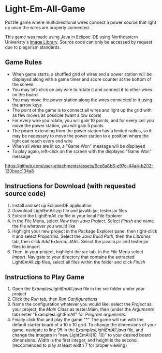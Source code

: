 # Light-Em-All-Game
Puzzle game where multidirectional wires connect a power source that light up once the wires are properly connected.

This game was made using Java in Eclipse IDE using Northeastern Univeristy's [Image Library](https://course.ccs.neu.edu/cs2510h/image-doc.html). Source code can only be accessed by request due to plagarism standards. 

## Game Rules
- When game starts, a shuffled grid of wires and a power station will be displayed along with a game timer and score counter at the bottom of the screen
- You may left-click on any wire to rotate it and connect it to other wires on the board
- You may move the power station along the wires connected to it using the arrow keys
- The point of the game is to connect all wires and light up the grid with as few moves as possible (want a low score)
- For every wire you rotate, you will gain 10 points, and for every cell you move the power station, you will gain 5 points
- The power extending from the power station has a limited radius, so it may be necessary to move the power station to a position where the light can reach every end wire
- When all wires are lit up, a "Game Won" message will be displayed
- To play again, left-click on the screen with the displayed "Game Won" message

https://github.com/user-attachments/assets/9ce8a8b6-e97c-44a4-b202-130beac134a8

## Instructions for Download (with requested source code)
1. Install and set up EclipseIDE application
2. Download LightEmAll.zip file and javalib.jar, tester.jar files
3. Extract the LightEmAll.zip file in your local File Explorer
4. In the File Menu, select *New* then *Java Project*. Select *Finish* and name the file whatever you would like
5. Highlight your new project in the Package Explorer pane, then right-click it and select *Properties*. Select the *Java Build Path*, then the *Libraries* tab, then click *Add External JARs*. Select the javalib.jar and tester.jar files to import
6. Then, in your project, highlight the *src* tab. In the File Menu select *Import*. Navigate to your directory that contains the extracted LightEmAll.zip files, select all files within the folder and click *Finish*

## Instructions to Play Game
1. Open the *ExamplesLightEmAll.java* file in the *src* folder under your project
2. Click the *Run* tab, then *Run Configurations*
3. Name the configuration whatever you would like, select the *Project* as your project, the *Main Class* as tester.Main, then (under the *Arguments* tab) enter "ExamplesLightEmAll" for *Program arguments*.
4. Finally click *Run* and play the game
"*" The game will run with the default starter board of a 10 x 10 grid. To change the dimensions of your game, navigate to line 95 in the *ExamplesLightEmAll.java* file, and change the integers in "new LightEmAll(10, 10)" to your desired board dimensions. Width is the first integer, and height is the second. (reccomended to play at least width 7 for proper viewing)

